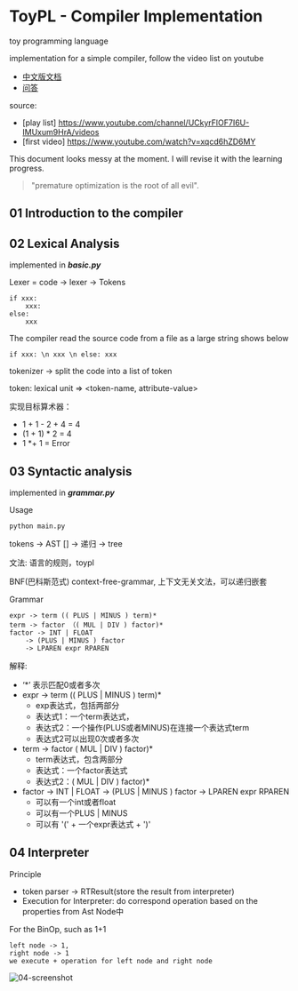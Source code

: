 # ToyPL - Compiler Implementation
toy programming language

implementation for a simple compiler, follow the video list on youtube

- [中文版文档](https://github.com/shyandsy/ToyPL-compiler-implementation/blob/main/README-CN.md)
- [问答](https://github.com/shyandsy/ToyPL-compiler-implementation/blob/main/Question-And-Answer.CN.md)


source:
- [play list] https://www.youtube.com/channel/UCkyrFlOF7I6U-IMUxum9HrA/videos
- [first video] https://www.youtube.com/watch?v=xqcd6hZD6MY

This document looks messy at the moment. I will revise it with the learning progress.
> "premature optimization is the root of all evil". 



## 01 Introduction to the compiler


## 02 Lexical Analysis
implemented in ***basic.py***

Lexer = code -> lexer -> Tokens

```
if xxx:
    xxx:
else:
    xxx
```

The compiler read the source code from a file as a large string shows below
```
if xxx: \n xxx \n else: xxx
```

tokenizer -> split the code into a list of token

token: lexical unit => <token-name, attribute-value>

实现目标算术器：
- 1 + 1 - 2 + 4 = 4
- (1 + 1) * 2 = 4
- 1 *+ 1 = Error

## 03 Syntactic analysis
implemented in ***grammar.py***

Usage
```shell
python main.py
```

tokens -> AST
[] -> 递归 -> tree

文法: 语言的规则，toypl

BNF(巴科斯范式)
context-free-grammar, 上下文无关文法，可以递归嵌套

Grammar
```
expr -> term (( PLUS | MINUS ) term)*
term -> factor （( MUL | DIV ) factor)*
factor -> INT | FLOAT
    -> (PLUS | MINUS ) factor
    -> LPAREN expr RPAREN
```

解释:
- ‘*’ 表示匹配0或者多次
- expr -> term (( PLUS | MINUS ) term)*
  - exp表达式，包括两部分
  - 表达式1：一个term表达式，
  - 表达式2：一个操作(PLUS或者MINUS)在连接一个表达式term
  - 表达式2可以出现0次或者多次
- term -> factor ( MUL | DIV ) factor)*
  - term表达式，包含两部分
  - 表达式：一个factor表达式
  - 表达式2：( MUL | DIV ) factor)*
- factor -> INT | FLOAT
    -> (PLUS | MINUS ) factor
    -> LPAREN expr RPAREN
  - 可以有一个int或者float
  - 可以有一个PLUS | MINUS
  - 可以有 '(' + 一个expr表达式 + ')'

## 04 Interpreter

Principle
- token parser -> RTResult(store the result from interpreter)
- Execution for Interpreter: do correspond operation based on the properties from Ast Node中

For the BinOp, such as 1+1
```
left node -> 1,
right node -> 1
we execute + operation for left node and right node
```

![04-screenshot](https://github.com/shyandsy/ToyPL-compiler-implementation/images/04-screenshot.png)